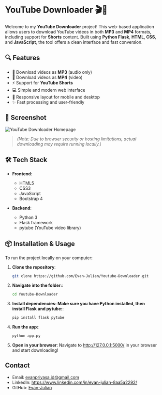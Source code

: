 # YouTube Downloader 🎬🔽

Welcome to my **YouTube Downloader** project! This web-based application allows users to download YouTube videos in both **MP3** and **MP4** formats, including support for **Shorts** content. Built using **Python Flask**, **HTML**, **CSS**, and **JavaScript**, the tool offers a clean interface and fast conversion.

## 🔍 Features

- 🎵 Download videos as **MP3** (audio only)
- 🎥 Download videos as **MP4** (video)
- ⚡ Support for **YouTube Shorts**
- 💻 Simple and modern web interface
- 📱 Responsive layout for mobile and desktop
- ✨ Fast processing and user-friendly

## 📸 Screenshot

![YouTube Downloader Homepage](Homepage.jpg)

> *(Note: Due to browser security or hosting limitations, actual downloading may require running locally.)*

## 🛠️ Tech Stack

- **Frontend**:
  - HTML5
  - CSS3
  - JavaScript
  - Bootstrap 4

- **Backend**:
  - Python 3
  - Flask framework
  - pytube (YouTube video library)

## 📦 Installation & Usage

To run the project locally on your computer:

1. **Clone the repository**:
   ```bash
   git clone https://github.com/Evan-Julian/Youtube-Downloader.git

2. **Navigate into the folder:**:
   ```bash
   cd Youtube-Downloader

3. **Install dependencies:
Make sure you have Python installed, then install Flask and pytube:**:
   ```bash
   pip install flask pytube
   
4. **Run the app:**:
   ```bash
   python app.py

5. **Open in your browser**:
Navigate to http://127.0.0.1:5000/ in your browser and start downloading!

## Contact

- Email: evanpriyasa.id@gmail.com
- LinkedIn: https://www.linkedin.com/in/evan-julian-8aa5a2292/
- GitHub: [Evan-Julian](https://github.com/Evan-Julian)

